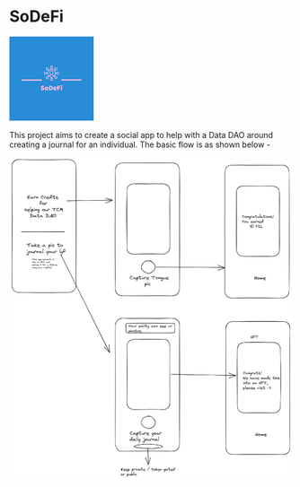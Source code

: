 # SoDeFi
![Logo](./assets/images/SoDeFi-logos/SoDeFi-logos-50.jpeg)


This project aims to create a social app to help with a Data DAO around creating a journal for an individual. 
The basic flow is as shown below - 

![Flow](./assets/images/sodefiver1.png)